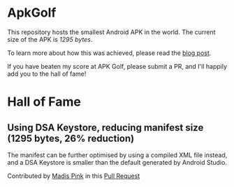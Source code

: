# ApkGolf
This repository hosts the smallest Android APK in the world. The current size of the APK is *1295 bytes*.

To learn more about how this was achieved, please read the [blog post](https://fractalwrench.co.uk/posts/playing-apk-golf-how-low-can-an-android-app-go/).

If you have beaten my score at APK Golf, please submit a PR, and I'll happily add you to the hall of fame!


# Hall of Fame

## Using DSA Keystore, reducing manifest size (1295 bytes, 26% reduction)
The manifest can be further optimised by using a compiled XML file instead, and a DSA Keystore is smaller than the default generated by Android Studio.

Contributed by [Madis Pink](https://github.com/madisp) in this [Pull Request](https://github.com/fractalwrench/ApkGolf/pull/3)
